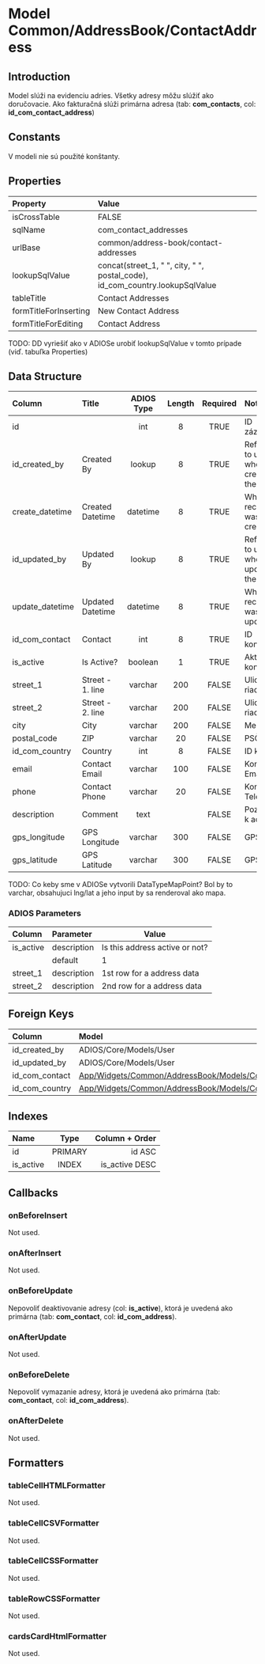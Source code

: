 # Model Common/AddressBook/ContactAddress

## Introduction
Model slúži na evidenciu adries. Všetky adresy môžu slúžiť ako doručovacie. Ako fakturačná slúži primárna adresa (tab: **com_contacts**, col: **id_com_contact_address**)

## Constants
V modeli nie sú použité konštanty.

## Properties
| Property              | Value                                                                        |
| :-------------------- | :--------------------------------------------------------------------------- |
| isCrossTable          | FALSE                                                                        |
| sqlName               | com_contact_addresses                                                        |
| urlBase               | common/address-book/contact-addresses                                        |
| lookupSqlValue        | concat(street_1, " ", city, " ", postal_code), id_com_country.lookupSqlValue |
| tableTitle            | Contact Addresses                                                            |
| formTitleForInserting | New Contact Address                                                          |
| formTitleForEditing   | Contact Address                                                              |

TODO: DD vyriešiť ako v ADIOSe urobiť lookupSqlValue v tomto prípade (viď. tabuľka Properties)

## Data Structure
| Column          | Title            | ADIOS Type | Length | Required | Notes                                    |
| :-------------- | :--------------- | :--------: | :----: | :------: | :--------------------------------------- |
| id              |                  |    int     |   8    |   TRUE   | ID záznamu                               |
| id_created_by   | Created By       |   lookup   |   8    |   TRUE   | Reference to user who created the record |
| create_datetime | Created Datetime |  datetime  |   8    |   TRUE   | When the record was created              |
| id_updated_by   | Updated By       |   lookup   |   8    |   TRUE   | Reference to user who updated the record |
| update_datetime | Updated Datetime |  datetime  |   8    |   TRUE   | When the record was updated              |
| id_com_contact  | Contact          |    int     |   8    |   TRUE   | ID kontaktu                              |
| is_active       | Is Active?       |  boolean   |   1    |   TRUE   | Aktívny kontakt?                         |
| street_1        | Street - 1. line |  varchar   |  200   |  FALSE   | Ulica - 1. riadok                        |
| street_2        | Street - 2. line |  varchar   |  200   |  FALSE   | Ulica - 2. riadok                        |
| city            | City             |  varchar   |  200   |  FALSE   | Mesto                                    |
| postal_code     | ZIP              |  varchar   |   20   |  FALSE   | PSČ                                      |
| id_com_country  | Country          |    int     |   8    |  FALSE   | ID krajiny                               |
| email           | Contact Email    |  varchar   |  100   |  FALSE   | Kontaktný Email                          |
| phone           | Contact Phone    |  varchar   |   20   |  FALSE   | Kontaktný Telefón                        |
| description     | Comment          |    text    |        |  FALSE   | Poznámka k adrese                        |
| gps_longitude   | GPS Longitude    |  varchar   |  300   |  FALSE   | GPS dĺžka                                |
| gps_latitude    | GPS Latitude     |  varchar   |  300   |  FALSE   | GPS šírka                                |

TODO: Co keby sme v ADIOSe vytvorili DataTypeMapPoint? Bol by to varchar, obsahujuci lng/lat a jeho input by sa renderoval ako mapa.

### ADIOS Parameters
| Column    | Parameter   | Value                          |
| :-------- | :---------- | ------------------------------ |
| is_active | description | Is this address active or not? |
|           | default     | 1                              |
| street_1  | description | 1st row for a address data     |
| street_2  | description | 2nd row for a address data     |

## Foreign Keys
| Column         | Model                                                                                          | Relation | OnUpdate | OnDelete |
| :------------- | :--------------------------------------------------------------------------------------------- | :------: | -------- | -------- |
| id_created_by  | ADIOS/Core/Models/User                                                                         |   1:N    | Cascade  | Cascade  |
| id_updated_by  | ADIOS/Core/Models/User                                                                         |   1:N    | Cascade  | Cascade  |
| id_com_contact | [App/Widgets/Common/AddressBook/Models/Contact](../../../Common/AddressBook/Models/Contact.md) |   1:N    | Cascade  | Restrict |
| id_com_country | [App/Widgets/Common/AddressBook/Models/Country](../../../Common/AddressBook/Models/Country.md) |   1:N    | Cascade  | Restrict |

## Indexes
| Name      |  Type   | Column + Order |
| :-------- | :-----: | -------------: |
| id        | PRIMARY |         id ASC |
| is_active |  INDEX  | is_active DESC |

## Callbacks

### onBeforeInsert
Not used.

### onAfterInsert
Not used.

### onBeforeUpdate
Nepovoliť deaktivovanie adresy (col: **is_active**), ktorá je uvedená ako primárna (tab: **com_contact**, col: **id_com_address**).

### onAfterUpdate
Not used.

### onBeforeDelete
Nepovoliť vymazanie adresy, ktorá je uvedená ako primárna (tab: **com_contact**, col: **id_com_address**).

### onAfterDelete

Not used.
## Formatters

### tableCellHTMLFormatter
Not used.

### tableCellCSVFormatter
Not used.

### tableCellCSSFormatter
Not used.

### tableRowCSSFormatter
Not used.

### cardsCardHtmlFormatter
Not used.
